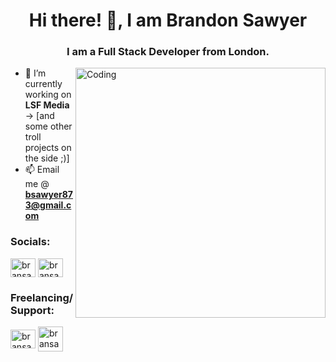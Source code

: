 <h1 align="center">Hi there! 👋, I am Brandon Sawyer</h1>
<h3 align="center">I am a Full Stack Developer from London.</h3>
<img align="right" alt="Coding" width="400" src="https://user-images.githubusercontent.com/74038190/225813708-98b745f2-7d22-48cf-9150-083f1b00d6c9.gif">

- 🔭 I’m currently working on **LSF Media**
  <br>
-> [and some other troll projects on the side ;)]
- 📫 Email me @ **bsawyer873@gmail.com**

<h3 align="left">Socials:</h3> 
<a href="https://www.instagram.com/lsfmediaagency/" target="blank"><img align="center" src="https://raw.githubusercontent.com/rahuldkjain/github-profile-readme-generator/master/src/images/icons/Social/instagram.svg" alt="bransawyer2" height="30" width="40" /></a>
<a href="https://t.snapchat.com/WxLxenL9" target="blank"><img align="center" src="https://github.com/rahuldkjain/github-profile-readme-generator/blob/master/src/images/icons/Social/snapchat.svg" alt="bransawyer1" height="30" width="40" /></a>

<h3 align="left">Freelancing/Support:</h3> 
<p align="left">
<a href=" https://www.fiverr.com/brandon_sawyer" target="blank"><img align="center" src="https://user-images.githubusercontent.com/70473461/92360592-5a3bb800-f0ed-11ea-8dce-dd95b72c7825.png" alt="bransawyerrr" height="30" width="40" /></a>
<a href="https://www.buymeacoffee.com/brandonsawyer" target="blank"><img align="center" src="https://www.vectorlogo.zone/logos/patreon/patreon-tile.svg" alt="bransawyerr" height="40" width="40" /></a>
</p>
